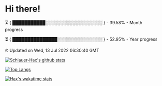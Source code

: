 # Hi there!

⏳ { ███████████░░░░░░░░░░░░░░░░░░░ } - 39.58% - Month progress

⏳ { ███████████████░░░░░░░░░░░░░░░ } - 52.95% - Year progress

⏰ Updated on Wed, 13 Jul 2022 06:30:40 GMT


[![Schlauer-Hax's github stats](https://github-readme-stats.vercel.app/api?username=Schlauer-Hax&show_icons=true&theme=dark&count_private=true)](https://github.com/Schlauer-Hax)


[![Top Langs](https://github-readme-stats.vercel.app/api/top-langs/?username=Schlauer-Hax&layout=compact&theme=dark)](https://github.com/Schlauer-Hax?tab=repositories)


[![Hax's wakatime stats](https://github-readme-stats.vercel.app/api/wakatime?username=Hax&theme=dark)](https://wakatime.com/@Hax)

